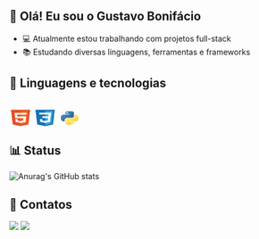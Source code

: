 ## 🙂 Olá! Eu sou o Gustavo Bonifácio 

- 💻 Atualmente estou trabalhando com projetos full-stack 
- 📚 Estudando diversas linguagens, ferramentas e frameworks

## 🤖 Linguagens e tecnologias
<div style="display: inline_block"><br>
  <img align="center" alt="Gustavo-HTML" height="30" width="40" src="https://raw.githubusercontent.com/devicons/devicon/master/icons/html5/html5-original.svg">
  <img align="center" alt="Gustavo-CSS" height="30" width="40" src="https://raw.githubusercontent.com/devicons/devicon/master/icons/css3/css3-original.svg">
  <img align="center" alt="Gustavo-Python" height="30" width="40" src="https://raw.githubusercontent.com/devicons/devicon/master/icons/python/python-original.svg">
</div>

## 📊 Status
![Anurag's GitHub stats](https://github-readme-stats.vercel.app/api?username=Gustavo2703&show_icons=true&theme=tokyonight)
## 📧 Contatos
<div> 
  <a href = "mailto:gustavobonifaciodeoliveira27@gmail.com"><img src="https://img.shields.io/badge/-Gmail-%23333?style=for-the-badge&logo=gmail&logoColor=white" target="_blank"></a>
  <a href="https://www.linkedin.com/in/gustavo2703" target="_blank"><img src="https://img.shields.io/badge/-LinkedIn-%230077B5?style=for-the-badge&logo=linkedin&logoColor=white" target="_blank"></a> 
</div>
